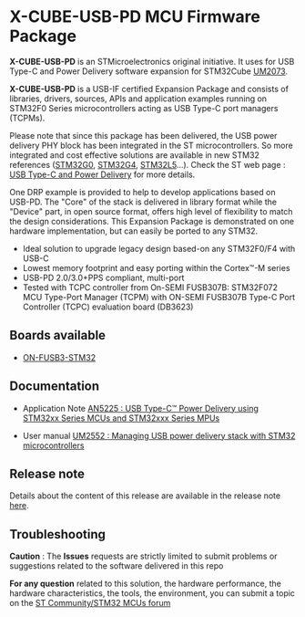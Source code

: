 # X-CUBE-USB-PD MCU Firmware Package

**X-CUBE-USB-PD** is an STMicroelectronics original initiative. It uses for USB Type-C and Power Delivery software expansion for STM32Cube [UM2073](https://www.st.com/resource/en/user_manual/dm00288897-stm32-usb-pd-power-delivery-software-expansion-for-stm32cube-stmicroelectronics.pdf).

**X-CUBE-USB-PD** is a USB-IF certified Expansion Package and consists of libraries, drivers, sources, APIs and application examples running on STM32F0 Series microcontrollers acting as USB Type-C port managers (TCPMs).

Please note that since this package has been delivered, the USB power delivery PHY block has been integrated in the ST microcontrollers.
So more integrated and cost effective solutions are available in new STM32 references ([STM32G0](https://www.st.com/en/microcontrollers-microprocessors/stm32g0-series.html), [STM32G4](https://www.st.com/en/microcontrollers-microprocessors/stm32g4-series.html), [STM32L5](https://www.st.com/en/microcontrollers-microprocessors/stm32l5-series.html)...).
Check the ST web page : [USB Type-C and Power Delivery](https://www.st.com/en/applications/connectivity/usb-type-c-and-power-delivery.html#overview) for more details.

One DRP example is provided to help to develop applications based on USB-PD.
The "Core" of the stack is delivered in library format while the "Device" part, in open source format, offers high level of flexibility to match the design considerations.
This Expansion Package is demonstrated on one hardware implementation, but can easily be ported to any STM32.
* Ideal solution to upgrade legacy design based-on any STM32F0/F4 with USB-C
* Lowest memory footprint and easy porting within the Cortex™-M series
* USB-PD 2.0/3.0+PPS compliant, multi-port
* Tested with TCPC controller from On-SEMI FUSB307B: STM32F072 MCU Type-Port Manager (TCPM) with ON-SEMI FUSB307B Type-C Port Controller (TCPC) evaluation board (DB3623)
   
## Boards available
  * [ON-FUSB3-STM32](https://www.st.com/content/st_com/en/products/evaluation-tools/product-evaluation-tools/mcu-mpu-eval-tools/stm32-mcu-mpu-eval-tools/stm32-3rd-party-evaluation-tools/on-fusb3-stm32.html)

## Documentation
 * Application Note [AN5225 : USB Type-C™ Power Delivery using STM32xx Series MCUs and STM32xxx
Series MPUs](https://www.st.com/content/ccc/resource/technical/document/application_note/group1/38/94/1d/41/0e/ba/49/21/DM00536349/files/DM00536349.pdf/jcr:content/translations/en.DM00536349.pdf)
 
 * User manual [UM2552 : Managing USB power delivery stack with STM32 microcontrollers](https://www.st.com/content/ccc/resource/technical/document/user_manual/group1/aa/15/14/5d/f5/b8/4a/fc/DM00598101/files/DM00598101.pdf/jcr:content/translations/en.DM00598101.pdf)

## Release note
Details about the content of this release are available in the release note [here](https://htmlpreview.github.io/?https://github.com/STMicroelectronics/x-cube-usb-pd/blob/master/Release_Notes.html).

## Troubleshooting

**Caution** : The **Issues** requests are strictly limited to submit problems or suggestions related to the software delivered in this repo 

**For any question** related to this solution, the hardware performance, the hardware characteristics, the tools, the environment, you can submit a topic on the [ST Community/STM32 MCUs forum](https://community.st.com/s/group/0F90X000000AXsASAW/stm32-mcus)
